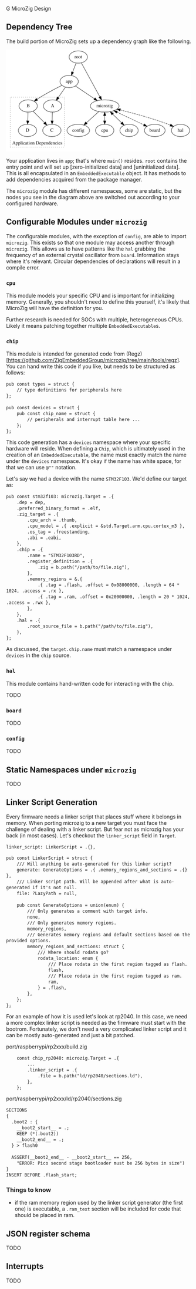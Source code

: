 G MicroZig Design

## Dependency Tree

The build portion of MicroZig sets up a dependency graph like the following.

![](images/deps.svg)

Your application lives in `app`; that's where `main()` resides. `root` contains
the entry point and will set up [zero-initialized data] and [uninitialized
data]. This is all encapsulated in an `EmbeddedExecutable` object. It has
methods to add dependencies acquired from the package manager.

The `microzig` module has different namespaces, some are static, but the nodes
you see in the diagram above are switched out according to your configured
hardware.

## Configurable Modules under `microzig`

The configurable modules, with the exception of `config`, are able to import
`microzig`. This exists so that one module may access another through
`microzig`. This allows us to have patterns like the `hal` grabbing the
frequency of an external crystal oscillator from `board`. Information stays
where it's relevant. Circular dependencies of declarations will result in a
compile error.

### `cpu`

This module models your specific CPU and is important for initializing memory.
Generally, you shouldn't need to define this yourself, it's likely that MicroZig
will have the definition for you.

Further research is needed for SOCs with multiple, heterogeneous CPUs. Likely it
means patching together multiple `EmbeddedExecutable`s.

### `chip`

This module is intended for generated code from
(Regz)[https://github.com/ZigEmbeddedGroup/microzig/tree/main/tools/regz]. You
can hand write this code if you like, but needs to be structured as follows:

```zig
pub const types = struct {
    // type definitions for peripherals here
};

pub const devices = struct {
    pub const chip_name = struct {
        // peripherals and interrupt table here ...
    };
};
```

This code generation has a `devices` namespace where your specific hardware will
reside. When defining a `Chip`, which is ultimately used in the creation of an
`EmbeddedExecutable`, the name must exactly match the name under the `devices`
namespace. It's okay if the name has white space, for that we can use `@""`
notation.

Let's say we had a device with the name `STM32F103`. We'd define our target as:

```zig
pub const stm32f103: microzig.Target = .{
    .dep = dep,
    .preferred_binary_format = .elf,
    .zig_target = .{
        .cpu_arch = .thumb,
        .cpu_model = .{ .explicit = &std.Target.arm.cpu.cortex_m3 },
        .os_tag = .freestanding,
        .abi = .eabi,
    },
    .chip = .{
        .name = "STM32F103RD",
        .register_definition = .{
            .zig = b.path("/path/to/file.zig"),
        },
        .memory_regions = &.{
            .{ .tag = .flash, .offset = 0x08000000, .length = 64 * 1024, .access = .rx },
            .{ .tag = .ram, .offset = 0x20000000, .length = 20 * 1024, .access = .rwx },
        },
    },
    .hal = .{
        .root_source_file = b.path("/path/to/file.zig"),
    },
};
```

As discussed, the `target.chip.name` must match a namespace under `devices` in the `chip` source.

### `hal`

This module contains hand-written code for interacting with the chip.

TODO

### `board`

TODO

### `config`

TODO

## Static Namespaces under `microzig`

TODO

## Linker Script Generation

Every firmware needs a linker script that places stuff where it belongs in
memory. When porting microzig to a new target you must face the challenge of
dealing with a linker script. But fear not as microzig has your back (in most
cases). Let's checkout the `linker_script` field in `Target`.

```zig
linker_script: LinkerScript = .{},
```

```zig
pub const LinkerScript = struct {
    /// Will anything be auto-generated for this linker script?
    generate: GenerateOptions = .{ .memory_regions_and_sections = .{} },
    /// Linker script path. Will be appended after what is auto-generated if it's not null.
    file: ?LazyPath = null,

    pub const GenerateOptions = union(enum) {
        /// Only generates a comment with target info.
        none,
        /// Only generates memory regions.
        memory_regions,
        /// Generates memory regions and default sections based on the provided options.
        memory_regions_and_sections: struct {
            /// Where should rodata go?
            rodata_location: enum {
                /// Place rodata in the first region tagged as flash.
                flash,
                /// Place rodata in the first region tagged as ram.
                ram,
            } = .flash,
        },
    };
};
```

For an example of how it is used let's look at rp2040. In this case, we need a
more complex linker script is needed as the firmware must start with the
bootrom. Fortunately, we don't need a very complicated linker script and it can
be mostly auto-generated and just a bit patched.

port/raspberrypi/rp2xxx/build.zig
```zig
    const chip_rp2040: microzig.Target = .{
        ...
        .linker_script = .{
            .file = b.path("ld/rp2040/sections.ld"),
        },
    };
```

port/raspberrypi/rp2xxx/ld/rp2040/sections.zig
```ld
SECTIONS
{
  .boot2 : {
    __boot2_start__ = .;
    KEEP (*(.boot2))
    __boot2_end__ = .;
  } > flash0

  ASSERT(__boot2_end__ - __boot2_start__ == 256,
    "ERROR: Pico second stage bootloader must be 256 bytes in size")
}
INSERT BEFORE .flash_start;
```

### Things to know
- if the ram memory region used by the linker script generator (the first one)
is executable, a `.ram_text` section will be included for code that should
be placed in ram.

## JSON register schema

TODO

## Interrupts

TODO
